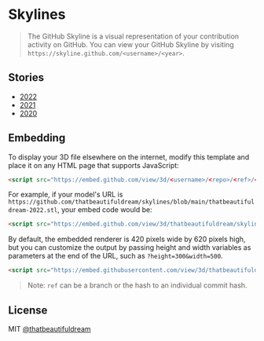 # Skylines

> The GitHub Skyline is a visual representation of your contribution activity on GitHub. You can view your GitHub Skyline by visiting `https://skyline.github.com/<username>/<year>`.

## Stories

* [2022](./thatbeautifuldream-2022.stl)
* [2021](./thatbeautifuldream-2021.stl)
* [2020](./thatbeautifuldream-2020.stl)

## Embedding

To display your 3D file elsewhere on the internet, modify this template and place it on any HTML page that supports JavaScript:

```html
<script src="https://embed.github.com/view/3d/<username>/<repo>/<ref>/<path_to_file>"></script>
```

For example, if your model's URL is `https://github.com/thatbeautifuldream/skylines/blob/main/thatbeautifuldream-2022.stl`, your embed code would be:

```html
<script src="https://embed.github.com/view/3d/thatbeautifuldream/skyline/master/thatbeautifuldream-2022.stl"></script>
```

By default, the embedded renderer is 420 pixels wide by 620 pixels high, but you can customize the output by passing height and width variables as parameters at the end of the URL, such as `?height=300&width=500`.

```html
<script src="https://embed.githubusercontent.com/view/3d/thatbeautifuldream/skyline/master/thatbeautifuldream-2022.stl?height=300&width=500"></script>
```

> Note: `ref` can be a branch or the hash to an individual commit hash.

## License

MIT [@thatbeautifuldream](https://github.com/thatbeautifuldream)